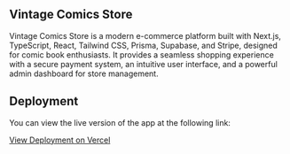 

## Vintage Comics Store

Vintage Comics Store is a modern e-commerce platform built with Next.js, TypeScript, React, Tailwind CSS, Prisma, Supabase, and Stripe, designed for comic book enthusiasts. It provides a seamless shopping experience with a secure payment system, an intuitive user interface, and a powerful admin dashboard for store management.

## Deployment

You can view the live version of the app at the following link:

[View Deployment on Vercel](https://vintage-kiste.vercel.app/)



